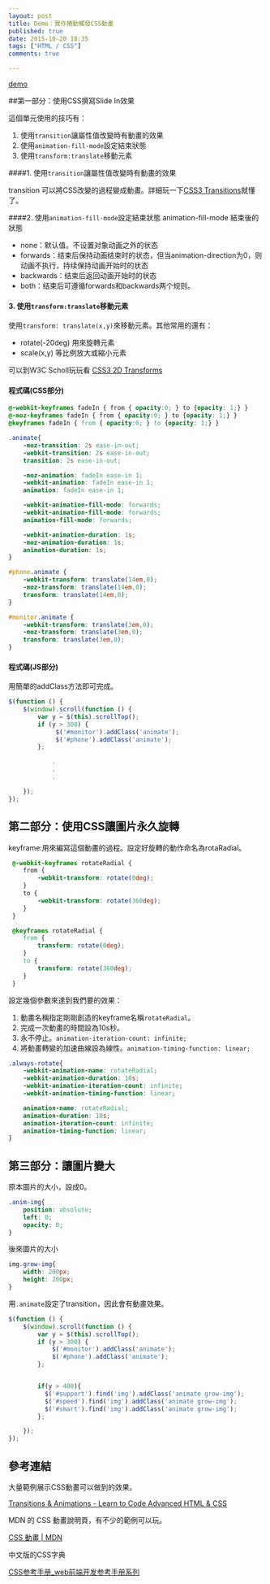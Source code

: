 ```yaml
---
layout: post
title: Demo：實作捲動觸發CSS動畫
published: true
date: 2015-10-20 18:35
tags: ["HTML / CSS"]
comments: true

---
```


[demo](http://steventtud.github.io/CSS-Animation-Page-Demo/)

##第一部分：使用CSS撰寫Slide In效果

這個單元使用的技巧有：

1. 使用`transition`讓屬性值改變時有動畫的效果
2. 使用`animation-fill-mode`設定結束狀態
3. 使用`transform:translate`移動元素

####1. 使用`transition`讓屬性值改變時有動畫的效果

transition 可以將CSS改變的過程變成動畫。詳細玩一下[CSS3 Transitions](http://www.w3schools.com/css/css3_transitions.asp)就懂了。

####2. 使用`animation-fill-mode`設定結束狀態
animation-fill-mode 結束後的狀態

- none：默认值。不设置对象动画之外的状态
- forwards：结束后保持动画结束时的状态，但当animation-direction为0，则动画不执行，持续保持动画开始时的状态
- backwards：结束后返回动画开始时的状态
- both：结束后可遵循forwards和backwards两个规则。

#### 3. 使用`transform:translate`移動元素

使用`transform: translate(x,y)`來移動元素。其他常用的還有：

- rotate(-20deg) 用來旋轉元素
- scale(x,y) 等比例放大或縮小元素

可以到W3C Scholl玩玩看
[CSS3 2D Transforms](http://www.w3schools.com/css/css3_2dtransforms.asp)

#### 程式碼(CSS部分)

```css
@-webkit-keyframes fadeIn { from { opacity:0; } to {opacity: 1;} }
@-moz-keyframes fadeIn { from { opacity:0; } to {opacity: 1;} }
@keyframes fadeIn { from { opacity:0; } to {opacity: 1;} }
```

```css
.animate{
	-moz-transition: 2s ease-in-out;
	-webkit-transition: 2s ease-in-out;
	transition: 2s ease-in-out;

	-moz-animation: fadeIn ease-in 1;
	-webkit-animation: fadeIn ease-in 1;
	animation: fadeIn ease-in 1;

	-webkit-animation-fill-mode: forwards;
	-webkit-animation-fill-mode: forwards;
	animation-fill-mode: forwards;

	-webkit-animation-duration: 1s;
	-moz-animation-duration: 1s;
	animation-duration: 1s;
}
```

```css
#phone.animate {
	-webkit-transform: translate(14em,0);
	-moz-transform: translate(14em,0);
	transform: translate(14em,0);
}

#monitor.animate {
	-webkit-transform: translate(3em,0);
	-moz-transform: translate(3em,0);
	transform: translate(3em,0);
}
```

#### 程式碼(JS部分)

用簡單的addClass方法即可完成。

```js
$(function () {
    $(window).scroll(function () {
        var y = $(this).scrollTop();
        if (y > 300) {
             $('#monitor').addClass('animate');
             $('#phone').addClass('animate');
        };

			.
			.
			.

    });
});
```

## 第二部分：使用CSS讓圖片永久旋轉

keyframe:用來編寫這個動畫的過程。設定好旋轉的動作命名為rotaRadial。

```css
 @-webkit-keyframes rotateRadial {
 	from {
 		-webkit-transform: rotate(0deg);
 	}
 	to {
 		-webkit-transform: rotate(360deg);
 	}
 }

 @keyframes rotateRadial {
 	from {
 		transform: rotate(0deg);
 	}
 	to {
 		transform: rotate(360deg);
 	}
 }
```

設定幾個參數來達到我們要的效果：

1. 動畫名稱指定剛剛創造的keyframe名稱`rotateRadial`。
1. 完成一次動畫的時間設為10s秒。
1. 永不停止。`animation-iteration-count: infinite;`
1. 將動畫轉變的加速曲線設為線性。`animation-timing-function: linear;`

```css
.always-rotate{
	-webkit-animation-name: rotateRadial;
	-webkit-animation-duration: 10s;
	-webkit-animation-iteration-count: infinite;
	-webkit-animation-timing-function: linear;

	animation-name: rotateRadial;
	animation-duration: 10s;
	animation-iteration-count: infinite;
	animation-timing-function: linear;
}
```

## 第三部分：讓圖片變大

原本圖片的大小，設成0。

```css
.anim-img{
	position: absolute;
	left: 0;
	opacity: 0;
}
```

後來圖片的大小

```css
img.grow-img{
	width: 200px;
	height: 200px;
}
```

用`.animate`設定了transition，因此會有動畫效果。

```js
$(function () {
    $(window).scroll(function () {
        var y = $(this).scrollTop();
        if (y > 300) {
            $('#monitor').addClass('animate');
            $('#phone').addClass('animate');
        };


        if(y > 400){
          $('#support').find('img').addClass('animate grow-img');
          $('#speed').find('img').addClass('animate grow-img');
          $('#smart').find('img').addClass('animate grow-img');
        };

    });
});
```

## 參考連結

大量範例展示CSS動畫可以做到的效果。

[Transitions & Animations - Learn to Code Advanced HTML & CSS](http://learn.shayhowe.com/advanced-html-css/transitions-animations/)

MDN 的 CSS 動畫說明頁，有不少的範例可以玩。

[CSS 動畫 | MDN](https://developer.mozilla.org/zh-TW/docs/CSS_%E5%8B%95%E7%95%AB)

中文版的CSS字典

[CSS参考手册_web前端开发参考手册系列](http://css.doyoe.com/)
